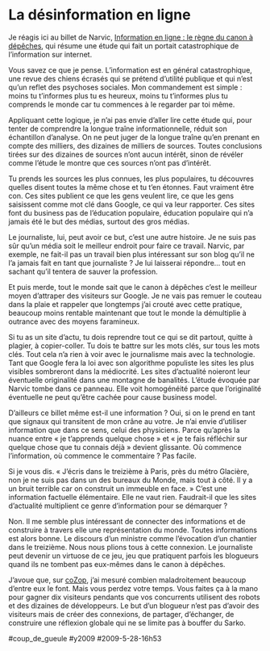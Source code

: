 # La désinformation en ligne

Je réagis ici au billet de Narvic, [Information en ligne : le règne du canon à dépêches](http://novovision.fr/?Information-en-ligne-le-regne-du), qui résume une étude qui fait un portait catastrophique de l’information sur internet.

Vous savez ce que je pense. L’information est en général catastrophique, une revue des chiens écrasés qui se prétend d’utilité publique et qui n’est qu’un reflet des psychoses sociales. Mon commandement est simple : moins tu t’informes plus tu es heureux, moins tu t’informes plus tu comprends le monde car tu commences à le regarder par toi même.

Appliquant cette logique, je n’ai pas envie d’aller lire cette étude qui, pour tenter de comprendre la longue traîne informationnelle, réduit son échantillon d’analyse. On ne peut juger de la longue traîne qu’en prenant en compte des milliers, des dizaines de milliers de sources. Toutes conclusions tirées sur des dizaines de sources n’ont aucun intérêt, sinon de révéler comme l’étude le montre que ces sources n’ont pas d’intérêt.

Tu prends les sources les plus connues, les plus populaires, tu découvres quelles disent toutes la même chose et tu t’en étonnes. Faut vraiment être con. Ces sites publient ce que les gens veulent lire, ce que les gens saisissent comme mot clé dans Google, ce qui va leur rapporter. Ces sites font du business pas de l’éducation populaire, éducation populaire qui n’a jamais été le but des médias, surtout des gros médias.

Le journaliste, lui, peut avoir ce but, c’est une autre histoire. Je ne suis pas sûr qu’un média soit le meilleur endroit pour faire ce travail. Narvic, par exemple, ne fait-il pas un travail bien plus intéressant sur son blog qu’il ne l’a jamais fait en tant que journaliste ? Je lui laisserai répondre… tout en sachant qu’il tentera de sauver la profession.

Et puis merde, tout le monde sait que le canon à dépêches c’est le meilleur moyen d’attraper des visiteurs sur Google. Je ne vais pas remuer le couteau dans la plaie et rappeler que longtemps j’ai crouté avec cette pratique, beaucoup moins rentable maintenant que tout le monde la démultiplie à outrance avec des moyens faramineux.

Si tu as un site d’actu, tu dois reprendre tout ce qui se dit partout, quitte à plagier, à copier-coller. Tu dois te battre sur les mots clés, sur tous les mots clés. Tout cela n’a rien à voir avec le journalisme mais avec la technologie. Tant que Google fera la loi avec son algorithme populiste les sites les plus visibles sombreront dans la médiocrité. Les sites d’actualité noieront leur éventuelle originalité dans une montagne de banalités. L’étude évoquée par Narvic tombe dans ce panneau. Elle voit homogénéité parce que l’originalité éventuelle ne peut qu’être cachée pour cause business model.

D’ailleurs ce billet même est-il une information ? Oui, si on le prend en tant que signaux qui transitent de mon crâne au votre. Je n’ai envie d’utiliser information que dans ce sens, celui des physiciens. Parce qu’après la nuance entre « je t’apprends quelque chose » et « je te fais réfléchir sur quelque chose que tu connais déjà » devient glissante. Où commence l’information, où commence le commentaire ? Pas facile.

Si je vous dis. « J’écris dans le treizième à Paris, près du métro Glacière, non je ne suis pas dans un des bureaux du Monde, mais tout à côté. Il y a un bruit terrible car on construit un immeuble en face. » C’est une information factuelle élémentaire. Elle ne vaut rien. Faudrait-il que les sites d’actualité multiplient ce genre d’information pour se démarquer ?

Non. Il me semble plus intéressant de connecter des informations et de construire à travers elle une représentation du monde. Toutes informations est alors bonne. Le discours d’un ministre comme l’évocation d’un chantier dans le treizième. Nous nous plions tous à cette connexion. Le journaliste peut devenir un virtuose de ce jeu, jeu que pratiquent parfois les blogueurs quand ils ne tombent pas eux-mêmes dans le canon à dépêches.

J’avoue que, sur [coZop](http://cozop.com), j’ai mesuré combien maladroitement beaucoup d’entre eux le font. Mais vous perdez votre temps. Vous faites ça à la mano pour gagner dix visiteurs pendants que vos concurrents utilisent des robots et des dizaines de développeurs. Le but d’un blogueur n’est pas d’avoir des visiteurs mais de créer des connexions, de partager, d’échanger, de construire une réflexion globale qui ne se limite pas à bouffer du Sarko.

#coup_de_gueule #y2009 #2009-5-28-16h53
